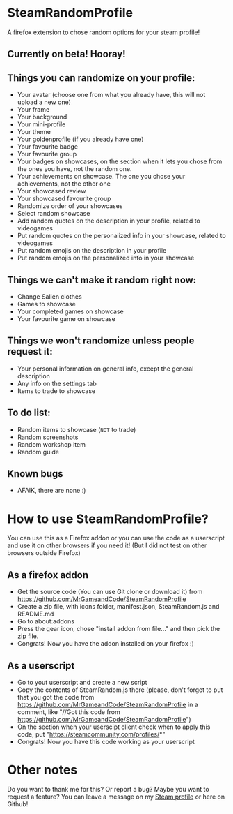 # SteamRandomProfile
A firefox extension to chose random options for your steam profile!
## Currently on beta! Hooray!

## Things you can randomize on your profile:
- Your avatar (choose one from what you already have, this will not upload a new one)
- Your frame
- Your background
- Your mini-profile
- Your theme
- Your goldenprofile (if you already have one)
- Your favourite badge
- Your favourite group
- Your badges on showcases, on the section when it lets you chose from the ones you have, not the random one.
- Your achievements on showcase. The one you chose your achievements, not the other one
- Your showcased review
- Your showcased favourite group
- Randomize order of your showcases
- Select random showcase
- Add random quotes on the description in your profile, related to videogames
- Put random quotes on the personalized info in your showcase, related to videogames
- Put random emojis on the description in your profile
- Put random emojis on the personalized info in your showcase

## Things we can't make it random right now:
- Change Salien clothes
- Games to showcase
- Your completed games on showcase
- Your favourite game on showcase

## Things we won't randomize unless people request it:
- Your personal information on general info, except the general description
- Any info on the settings tab
- Items to trade to showcase

## To do list:
- Random items to showcase (`NOT` to trade)
- Random screenshots
- Random workshop item
- Random guide

## Known bugs
- AFAIK, there are none :)

# How to use SteamRandomProfile?
You can use this as a Firefox addon or you can use the code as a userscript and use it on other browsers if you need it! (But I did not test on other browsers outside Firefox)

## As a firefox addon
- Get the source code (You can use Git clone or download it) from https://github.com/MrGameandCode/SteamRandomProfile
- Create a zip file, with icons folder, manifest.json, SteamRandom.js and README.md
- Go to about:addons
- Press the gear icon, chose "install addon from file..." and then pick the zip file.
- Congrats! Now you have the addon installed on your firefox :)

## As a userscript
- Go to yout userscript and create a new script
- Copy the contents of SteamRandom.js there (please, don't forget to put that you got the code from https://github.com/MrGameandCode/SteamRandomProfile in a comment, like "//Got this code from https://github.com/MrGameandCode/SteamRandomProfile")
- On the section when your userscipt client check when to apply this code, put "https://steamcommunity.com/profiles/*"
- Congrats! Now you have this code working as your userscript

# Other notes
Do you want to thank me for this? Or report a bug? Maybe you want to request a feature? You can leave a message on my [Steam profile](https://steamcommunity.com/profiles/76561198092737245/) or here on Github!